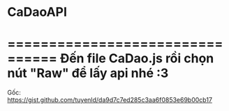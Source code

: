 # CaDaoAPI
================================
Đến file CaDao.js rồi chọn nút "Raw" để lấy api nhé :3
================================
Gốc: https://gist.github.com/tuyenld/da9d7c7ed285c3aa6f0853e69b00cb17
